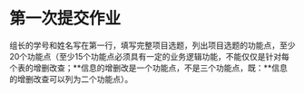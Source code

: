 # 第一次提交作业
组长的学号和姓名写在第一行，填写完整项目选题，列出项目选题的功能点，至少20个功能点（至少15个功能点必须具有一定的业务逻辑功能，不能仅仅是针对每个表的增删改查；**信息的增删改是一个功能点，不是三个功能点，既：**信息的增删改查可以列为二个功能点）。
